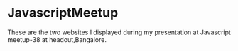 # JavascriptMeetup
These are the two websites I displayed during my presentation at Javascript meetup-38 at headout,Bangalore. 
